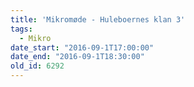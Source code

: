 ```yaml
---
title: 'Mikromøde - Huleboernes klan 3'
tags:
  - Mikro
date_start: "2016-09-1T17:00:00"
date_end: "2016-09-1T18:30:00"
old_id: 6292
---
```

